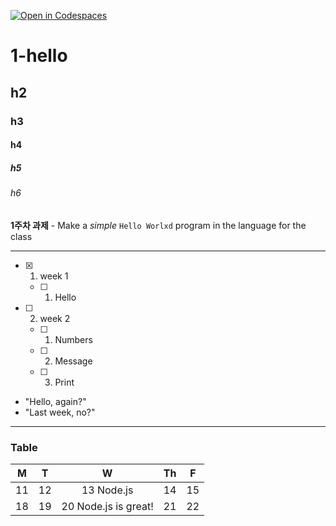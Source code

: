 [![Open in Codespaces](https://classroom.github.com/assets/launch-codespace-7f7980b617ed060a017424585567c406b6ee15c891e84e1186181d67ecf80aa0.svg)](https://classroom.github.com/open-in-codespaces?assignment_repo_id=14282674)
# 1-hello

## h2

### h3

#### h4

##### h5

###### h6

**1주차 과제** - Make a _simple_ `Hello Worlxd` program in the language for the class

---

- [x] 1. week 1
    - [ ] 1. Hello 
- [ ] 2. week 2
    - [ ] 1. Numbers
    - [ ] 2. Message
    - [ ] 3. Print

* "Hello, again?"
* "Last week, no?"

---

### Table

| M | T | W | Th | F |
|---|---|:--:|---|---|
| 11 | 12 | 13 Node.js | 14 | 15 |
| 18 | 19 | 20 Node.js is great! | 21 | 22 |

